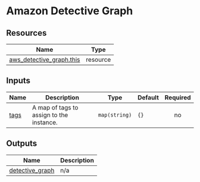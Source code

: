 # Amazon Detective Graph

## Resources

| Name | Type |
|------|------|
| [aws_detective_graph.this](https://registry.terraform.io/providers/hashicorp/aws/latest/docs/resources/detective_graph) | resource |

## Inputs

| Name | Description | Type | Default | Required |
|------|-------------|------|---------|:--------:|
| <a name="input_tags"></a> [tags](#input\_tags) | A map of tags to assign to the instance. | `map(string)` | `{}` | no |

## Outputs

| Name | Description |
|------|-------------|
| <a name="output_detective_graph"></a> [detective\_graph](#output\_detective\_graph) | n/a |
